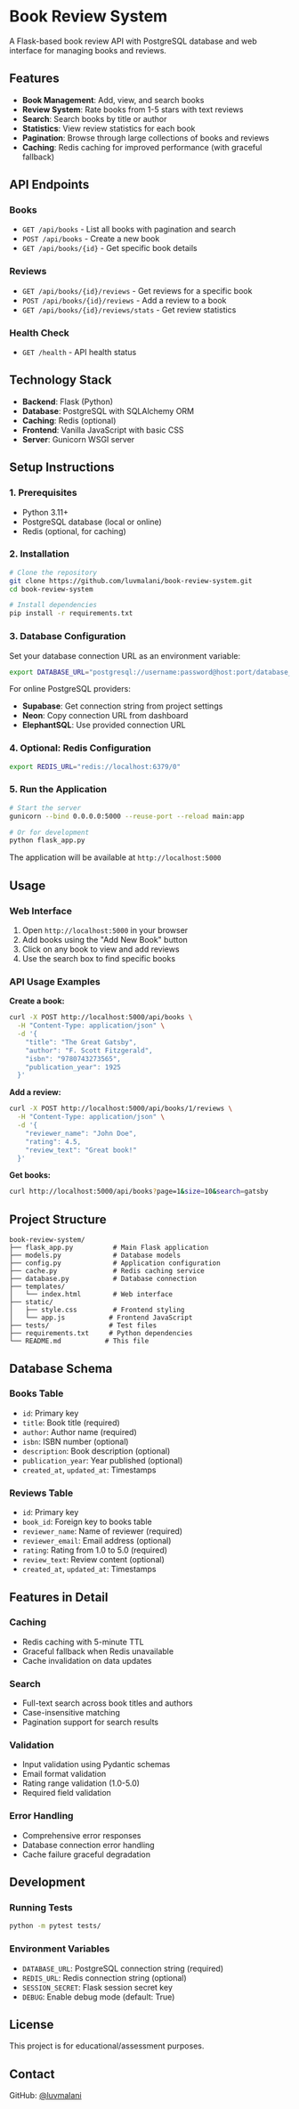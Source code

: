 # Book Review System

A Flask-based book review API with PostgreSQL database and web interface for managing books and reviews.

## Features

- **Book Management**: Add, view, and search books
- **Review System**: Rate books from 1-5 stars with text reviews
- **Search**: Search books by title or author
- **Statistics**: View review statistics for each book
- **Pagination**: Browse through large collections of books and reviews
- **Caching**: Redis caching for improved performance (with graceful fallback)

## API Endpoints

### Books
- `GET /api/books` - List all books with pagination and search
- `POST /api/books` - Create a new book
- `GET /api/books/{id}` - Get specific book details

### Reviews
- `GET /api/books/{id}/reviews` - Get reviews for a specific book
- `POST /api/books/{id}/reviews` - Add a review to a book
- `GET /api/books/{id}/reviews/stats` - Get review statistics

### Health Check
- `GET /health` - API health status

## Technology Stack

- **Backend**: Flask (Python)
- **Database**: PostgreSQL with SQLAlchemy ORM
- **Caching**: Redis (optional)
- **Frontend**: Vanilla JavaScript with basic CSS
- **Server**: Gunicorn WSGI server

## Setup Instructions

### 1. Prerequisites
- Python 3.11+
- PostgreSQL database (local or online)
- Redis (optional, for caching)

### 2. Installation

```bash
# Clone the repository
git clone https://github.com/luvmalani/book-review-system.git
cd book-review-system

# Install dependencies
pip install -r requirements.txt
```

### 3. Database Configuration

Set your database connection URL as an environment variable:

```bash
export DATABASE_URL="postgresql://username:password@host:port/database_name"
```

For online PostgreSQL providers:
- **Supabase**: Get connection string from project settings
- **Neon**: Copy connection URL from dashboard
- **ElephantSQL**: Use provided connection URL

### 4. Optional: Redis Configuration

```bash
export REDIS_URL="redis://localhost:6379/0"
```

### 5. Run the Application

```bash
# Start the server
gunicorn --bind 0.0.0.0:5000 --reuse-port --reload main:app

# Or for development
python flask_app.py
```

The application will be available at `http://localhost:5000`

## Usage

### Web Interface
1. Open `http://localhost:5000` in your browser
2. Add books using the "Add New Book" button
3. Click on any book to view and add reviews
4. Use the search box to find specific books

### API Usage Examples

**Create a book:**
```bash
curl -X POST http://localhost:5000/api/books \
  -H "Content-Type: application/json" \
  -d '{
    "title": "The Great Gatsby",
    "author": "F. Scott Fitzgerald",
    "isbn": "9780743273565",
    "publication_year": 1925
  }'
```

**Add a review:**
```bash
curl -X POST http://localhost:5000/api/books/1/reviews \
  -H "Content-Type: application/json" \
  -d '{
    "reviewer_name": "John Doe",
    "rating": 4.5,
    "review_text": "Great book!"
  }'
```

**Get books:**
```bash
curl http://localhost:5000/api/books?page=1&size=10&search=gatsby
```

## Project Structure

```
book-review-system/
├── flask_app.py          # Main Flask application
├── models.py             # Database models
├── config.py             # Application configuration
├── cache.py              # Redis caching service
├── database.py           # Database connection
├── templates/
│   └── index.html        # Web interface
├── static/
│   ├── style.css         # Frontend styling
│   └── app.js           # Frontend JavaScript
├── tests/               # Test files
├── requirements.txt     # Python dependencies
└── README.md           # This file
```

## Database Schema

### Books Table
- `id`: Primary key
- `title`: Book title (required)
- `author`: Author name (required)
- `isbn`: ISBN number (optional)
- `description`: Book description (optional)
- `publication_year`: Year published (optional)
- `created_at`, `updated_at`: Timestamps

### Reviews Table
- `id`: Primary key
- `book_id`: Foreign key to books table
- `reviewer_name`: Name of reviewer (required)
- `reviewer_email`: Email address (optional)
- `rating`: Rating from 1.0 to 5.0 (required)
- `review_text`: Review content (optional)
- `created_at`, `updated_at`: Timestamps

## Features in Detail

### Caching
- Redis caching with 5-minute TTL
- Graceful fallback when Redis unavailable
- Cache invalidation on data updates

### Search
- Full-text search across book titles and authors
- Case-insensitive matching
- Pagination support for search results

### Validation
- Input validation using Pydantic schemas
- Email format validation
- Rating range validation (1.0-5.0)
- Required field validation

### Error Handling
- Comprehensive error responses
- Database connection error handling
- Cache failure graceful degradation

## Development

### Running Tests
```bash
python -m pytest tests/
```

### Environment Variables
- `DATABASE_URL`: PostgreSQL connection string (required)
- `REDIS_URL`: Redis connection string (optional)
- `SESSION_SECRET`: Flask session secret key
- `DEBUG`: Enable debug mode (default: True)

## License

This project is for educational/assessment purposes.

## Contact

GitHub: [@luvmalani](https://github.com/luvmalani)